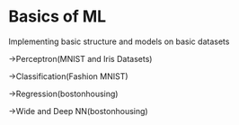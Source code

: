 # Basics of ML
Implementing basic structure and models on basic datasets

->Perceptron(MNIST and Iris Datasets)

->Classification(Fashion MNIST)

->Regression(bostonhousing)

->Wide and Deep NN(bostonhousing)
